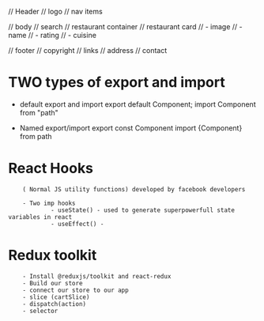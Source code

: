 // Header 
//  logo 
//   nav items

// body 
//  search 
//  restaurant container 
//  restaurant card 
        // - image 
        // - name
        // - rating 
        // - cuisine 


// footer 
//  copyright 
//   links 
//   address 
//   contact 


# TWO types of export and import

- default export and import
        export default Component;
        import Component from "path"

- Named export/import
        export const Component
        import {Component} from path


# React Hooks
        ( Normal JS utility functions) developed by facebook developers

        - Two imp hooks
                - useState() - used to generate superpowerfull state variables in react
                - useEffect() - 



# Redux toolkit
        - Install @reduxjs/toolkit and react-redux
        - Build our store
        - connect our store to our app
        - slice (cartSlice)
        - dispatch(action)
        - selector